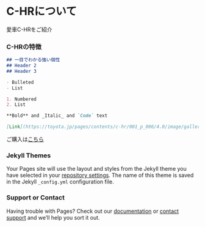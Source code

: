 # C-HRについて

愛車C-HRをご紹介

### C-HRの特徴

```markdown
## 一目でわかる強い個性
## Header 2
## Header 3

- Bulleted
- List

1. Numbered
2. List

**Bold** and _Italic_ and `Code` text

[Link](https://toyota.jp/pages/contents/c-hr/001_p_006/4.0/image/gallery_des-ext_01.jpg) and [image](https://toyota.jp/pages/contents/c-hr/001_p_006/4.0/image/gallery_des-ext_01.jpg)
```

ご購入は[こちら](https://toyota.jp/c-hr/)

### Jekyll Themes

Your Pages site will use the layout and styles from the Jekyll theme you have selected in your [repository settings](https://github.com/ikkun198/report1/settings/pages). The name of this theme is saved in the Jekyll `_config.yml` configuration file.

### Support or Contact

Having trouble with Pages? Check out our [documentation](https://docs.github.com/categories/github-pages-basics/) or [contact support](https://support.github.com/contact) and we’ll help you sort it out.
